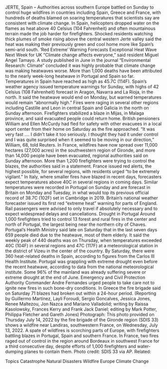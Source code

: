 JERTE, Spain – Authorities across southern Europe battled on Sunday to control huge wildfires in countries including Spain, Greece and France, with hundreds of deaths blamed on soaring temperatures that scientists say are consistent with climate change.
In Spain, helicopters dropped water on the flames as heat above 40 Celsius (104 Fahrenheit) and often mountainous terrain made the job harder for firefighters.
Shocked residents watching thick plumes of smoke rising above the central western Jerte valley said the heat was making their previously green and cool home more like Spain’s semi-arid south.
‘Red Extreme’ Warning Forecasts Exceptional Heat Wave Next Week for UK
“Climate change affects everyone,” said resident Miguel Angel Tamayo.
A study published in June in the journal “Environmental Research: Climate” concluded it was highly probable that climate change was making heatwaves worse.
More than 1,000 deaths have been attributed to the nearly week-long heatwave in Portugal and Spain so far. Temperatures in Spain have reached as high as 45.7C (114F).
Spain’s weather agency issued temperature warnings for Sunday, with highs of 42 Celsius (108 Fahrenheit) forecast in Aragon, Navarra and La Rioja, in the north. It said the heatwave would end on Monday, but warned temperatures would remain “abnormally high.”
Fires were raging in several other regions including Castille and Leon in central Spain and Galicia in the north on Sunday afternoon. Firefighters stabilized a blaze in Mijas, in Malaga province, and said evacuated people could return home.
British pensioners William and Ellen McCurdy had fled for safety with other evacuees in a local sport center from their home on Saturday as the fire approached.
“It was very fast …. I didn’t take it too seriously. I thought they had it under control and I was quite surprised when it seemed to be moving in our direction,” William, 68, told Reuters.
In France, wildfires have now spread over 11,000 hectares (27,000 acres) in the southwestern region of Gironde, and more than 14,000 people have been evacuated, regional authorities said on Sunday afternoon.
More than 1,200 firefighters were trying to control the blazes, the authorities said in a statement.
France issued red alerts, the highest possible, for several regions, with residents urged “to be extremely vigilant.”
In Italy, where smaller fires have blazed in recent days, forecasters expect temperatures above 40C in several regions in coming days.
Similar temperatures were recorded in Portugal on Sunday and are forecast in Britain on Monday and Tuesday, in what would top its previous official record of 38.7C (102F) set in Cambridge in 2019.
Britain’s national weather forecaster issued its first red “extreme heat” warning for parts of England. Rail passengers were advised to only travel if absolutely necessary and to expect widespread delays and cancellations.
Drought in Portugal
Around 1,000 firefighters tried to control 13 forest and rural fires in the center and north of Portugal, the largest being near the northern city of Chaves.
Portugal’s Health Ministry said late on Saturday that in the last seven days 659 people died due to the heatwave, most of them elderly. It said the weekly peak of 440 deaths was on Thursday, when temperatures exceeded 40C (104F) in several regions and 47C (117F) at a meteorological station in the district of Vizeu in the center of the country.
By Saturday, there were 360 heat-related deaths in Spain, according to figures from the Carlos III Health Institute.
Portugal was grappling with extreme drought even before the recent heatwave, according to data from the national meteorological institute. Some 96% of the mainland was already suffering severe or extreme drought at the end of June.
Emergency and Civil Protection Authority Commander Andre Fernandes urged people to take care not to ignite new fires in such bone-dry conditions.
In Greece the fire brigade said on Saturday 71 blazes had broken out within a 24-hour period.
(Reporting by Guillermo Martinez, Layli Foroudi, Sergio Goncalves, Jessica Jones, Renee Maltezou, Jon Nazca and Mariano Valladolid; writing by Raissa Kasolowsky, Frances Kerry and Frank Jack Daniel; editing by Mark Potter, Philippa Fletcher and Gareth Jones)
Photograph: This photo provided on Thursday July 14, 2022 by the fire brigade of the Gironde region (SDIS 33) shows a wildfire near Landiras, southwestern France, on Wednesday, July 13, 2022. A spate of wildfires is scorching parts of Europe, with firefighters battling blazes in Portugal, Spain and southern France. In France, two fires raged out of control in the region around Bordeaux in southwest France for a third consecutive day, despite efforts of 1,000 firefighters and water-dumping planes to contain them. Photo credit: SDIS 33 via AP.
Related:

Topics
Catastrophe
Natural Disasters
Wildfire
Europe
Climate Change
